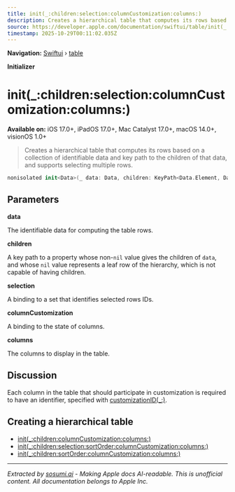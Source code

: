 ```yaml
---
title: init(_:children:selection:columnCustomization:columns:)
description: Creates a hierarchical table that computes its rows based on a collection of identifiable data and key path to the children of that data, and supports selecting multiple rows.
source: https://developer.apple.com/documentation/swiftui/table/init(_:children:selection:columncustomization:columns:)
timestamp: 2025-10-29T00:11:02.035Z
---
```


**Navigation:** [Swiftui](/documentation/swiftui) › [table](/documentation/swiftui/table)

**Initializer**

# init(_:children:selection:columnCustomization:columns:)

**Available on:** iOS 17.0+, iPadOS 17.0+, Mac Catalyst 17.0+, macOS 14.0+, visionOS 1.0+

> Creates a hierarchical table that computes its rows based on a collection of identifiable data and key path to the children of that data, and supports selecting multiple rows.

```swift
nonisolated init<Data>(_ data: Data, children: KeyPath<Data.Element, Data?>, selection: Binding<Set<Value.ID>>, columnCustomization: Binding<TableColumnCustomization<Value>>? = nil, @TableColumnBuilder<Value, Never> columns: () -> Columns) where Rows == TableOutlineGroupContent<Data>, Data : RandomAccessCollection, Columns.TableRowValue == Data.Element
```

## Parameters

**data**

The identifiable data for computing the table rows.



**children**

A key path to a property whose non-`nil` value gives the children of `data`, and whose `nil` value represents a leaf row of the hierarchy, which is not capable of having children.



**selection**

A binding to a set that identifies selected rows IDs.



**columnCustomization**

A binding to the state of columns.



**columns**

The columns to display in the table.



## Discussion

Each column in the table that should participate in customization is required to have an identifier, specified with [customizationID(_:)](/documentation/swiftui/tablecolumncontent/customizationid(_:)).

## Creating a hierarchical table

- [init(_:children:columnCustomization:columns:)](/documentation/swiftui/table/init(_:children:columncustomization:columns:))
- [init(_:children:selection:sortOrder:columnCustomization:columns:)](/documentation/swiftui/table/init(_:children:selection:sortorder:columncustomization:columns:))
- [init(_:children:sortOrder:columnCustomization:columns:)](/documentation/swiftui/table/init(_:children:sortorder:columncustomization:columns:))

---

*Extracted by [sosumi.ai](https://sosumi.ai) - Making Apple docs AI-readable.*
*This is unofficial content. All documentation belongs to Apple Inc.*
